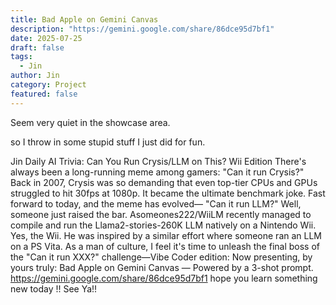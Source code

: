 ```yaml
---
title: Bad Apple on Gemini Canvas
description: "https://gemini.google.com/share/86dce95d7bf1"
date: 2025-07-25
draft: false
tags:
  - Jin
author: Jin
category: Project
featured: false
---
```


Seem very quiet in the showcase area.

so I throw in some stupid stuff I just did for fun.

Jin Daily AI Trivia: Can You Run Crysis/LLM on This? Wii Edition
There's always been a long-running meme among gamers:
"Can it run Crysis?"
Back in 2007, Crysis was so demanding that even top-tier CPUs and GPUs struggled to hit 30fps at 1080p. It became the ultimate benchmark joke.
Fast forward to today, and the meme has evolved—
"Can it run LLM?"
Well, someone just raised the bar.
Asomeones222/WiiLM recently managed to compile and run the Llama2-stories-260K LLM natively on a Nintendo Wii.
Yes, the Wii.
He was inspired by a similar effort where someone ran an LLM on a PS Vita.
As a man of culture, I feel it's time to unleash the final boss of the "Can it run XXX?" challenge—Vibe Coder edition:
Now presenting, by yours truly:
Bad Apple on Gemini Canvas — Powered by a 3-shot prompt.
https://gemini.google.com/share/86dce95d7bf1
hope you learn something new today !! See Ya!!
